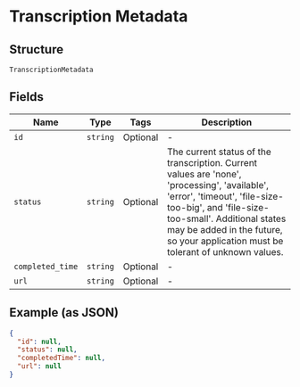 
# Transcription Metadata

## Structure

`TranscriptionMetadata`

## Fields

| Name | Type | Tags | Description |
|  --- | --- | --- | --- |
| `id` | `string` | Optional | - |
| `status` | `string` | Optional | The current status of the transcription. Current values are 'none', 'processing', 'available', 'error', 'timeout', 'file-size-too-big', and 'file-size-too-small'. Additional states may be added in the future, so your application must be tolerant of unknown values. |
| `completed_time` | `string` | Optional | - |
| `url` | `string` | Optional | - |

## Example (as JSON)

```json
{
  "id": null,
  "status": null,
  "completedTime": null,
  "url": null
}
```

